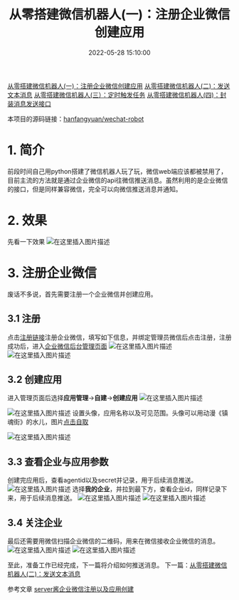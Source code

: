 ﻿---
title: 从零搭建微信机器人(一)：注册企业微信创建应用
date: 2022-05-28 15:10:00
tags: 微信机器人
---
[从零搭建微信机器人(一)：注册企业微信创建应用](https://blog.csdn.net/weixin_44387339/article/details/117346190)
[从零搭建微信机器人(二)：发送文本消息](https://blog.csdn.net/weixin_44387339/article/details/117392206)
[从零搭建微信机器人(三）：定时触发任务](https://blog.csdn.net/weixin_44387339/article/details/117674145)
[从零搭建微信机器人(四)：封装消息发送接口](https://blog.csdn.net/weixin_44387339/article/details/117755866)

本项目的源码链接：[hanfangyuan/wechat-robot](https://github.com/hanfangyuan4396/wechat-robot)
# 1. 简介
前段时间自己用python搭建了微信机器人玩了玩，微信web端应该都被禁用了，目前主流的方法就是通过企业微信的api往微信推送消息。虽然利用的是企业微信的接口，但是同样兼容微信，完全可以向微信推送消息并通知。
<!-- more -->
# 2. 效果
先看一下效果
![在这里插入图片描述](https://img-blog.csdnimg.cn/20210528054103677.png?x-oss-process=image/watermark,type_ZmFuZ3poZW5naGVpdGk,shadow_10,text_aHR0cHM6Ly9ibG9nLmNzZG4ubmV0L3dlaXhpbl80NDM4NzMzOQ==,size_16,color_FFFFFF,t_70)
# 3. 注册企业微信
废话不多说，首先需要注册一个企业微信并创建应用。
## 3.1 注册
点击[注册链接](https://work.weixin.qq.com/)注册企业微信，填写如下信息，并绑定管理员微信后点击注册，注册成功后，进入[企业微信后台管理页面](https://work.weixin.qq.com/wework_admin/loginpage_wx)
![在这里插入图片描述](https://img-blog.csdnimg.cn/2021052805013748.png?x-oss-process=image/watermark,type_ZmFuZ3poZW5naGVpdGk,shadow_10,text_aHR0cHM6Ly9ibG9nLmNzZG4ubmV0L3dlaXhpbl80NDM4NzMzOQ==,size_16,color_FFFFFF,t_70)
![在这里插入图片描述](https://img-blog.csdnimg.cn/20210528050746448.png?x-oss-process=image/watermark,type_ZmFuZ3poZW5naGVpdGk,shadow_10,text_aHR0cHM6Ly9ibG9nLmNzZG4ubmV0L3dlaXhpbl80NDM4NzMzOQ==,size_16,color_FFFFFF,t_70)
## 3.2 创建应用
进入管理页面后选择**应用管理**->**自建**->**创建应用**
![在这里插入图片描述](https://img-blog.csdnimg.cn/20210528051338909.png)

![在这里插入图片描述](https://img-blog.csdnimg.cn/20210528051248630.png?x-oss-process=image/watermark,type_ZmFuZ3poZW5naGVpdGk,shadow_10,text_aHR0cHM6Ly9ibG9nLmNzZG4ubmV0L3dlaXhpbl80NDM4NzMzOQ==,size_16,color_FFFFFF,t_70)
设置头像，应用名称以及可见范围。头像可以用动漫《镇魂街》的水儿，图片[点击自取](https://www.hualigs.cn/image/60b00c7a51ec5.jpg)

![在这里插入图片描述](https://img-blog.csdnimg.cn/20210528052358628.png?x-oss-process=image/watermark,type_ZmFuZ3poZW5naGVpdGk,shadow_10,text_aHR0cHM6Ly9ibG9nLmNzZG4ubmV0L3dlaXhpbl80NDM4NzMzOQ==,size_16,color_FFFFFF,t_70)
## 3.3 查看企业与应用参数
创建完应用后，查看agentid以及secret并记录，用于后续消息推送。
![在这里插入图片描述](https://img-blog.csdnimg.cn/20210528052917830.png?x-oss-process=image/watermark,type_ZmFuZ3poZW5naGVpdGk,shadow_10,text_aHR0cHM6Ly9ibG9nLmNzZG4ubmV0L3dlaXhpbl80NDM4NzMzOQ==,size_16,color_FFFFFF,t_70)
选择**我的企业**，并拉到最下方，查看企业id，同样记录下来，用于后续消息推送。
![在这里插入图片描述](https://img-blog.csdnimg.cn/2021052805312028.png)
![在这里插入图片描述](https://img-blog.csdnimg.cn/20210528053239229.png?x-oss-process=image/watermark,type_ZmFuZ3poZW5naGVpdGk,shadow_10,text_aHR0cHM6Ly9ibG9nLmNzZG4ubmV0L3dlaXhpbl80NDM4NzMzOQ==,size_16,color_FFFFFF,t_70)
## 3.4 关注企业
最后还需要用微信扫描企业微信的二维码，用来在微信接收企业微信的消息。
![在这里插入图片描述](https://img-blog.csdnimg.cn/20210529222414868.png)
![在这里插入图片描述](https://img-blog.csdnimg.cn/20210529222517834.png?x-oss-process=image/watermark,type_ZmFuZ3poZW5naGVpdGk,shadow_10,text_aHR0cHM6Ly9ibG9nLmNzZG4ubmV0L3dlaXhpbl80NDM4NzMzOQ==,size_16,color_FFFFFF,t_70)


至此，准备工作已经完成，下一篇将介绍如何推送消息。
下一篇：[从零搭建微信机器人(二)：发送文本消息](https://blog.csdn.net/weixin_44387339/article/details/117392206)

参考文章
[server酱企业微信注册以及应用创建](https://sct.ftqq.com/forward)

